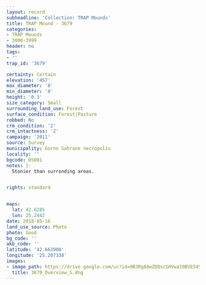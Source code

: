 ```yaml
---
layout: record
subheadline: 'Collection: TRAP Mounds'
title: TRAP Mound - 3679
categories:
- TRAP Mounds
- 3000-3999
header: no
tags:
- ''
trap_id: '3679'

certainty: Certain
elevation: '457'
max_diameter: '8'
min_diameter: '8'
height: '0.3'
size_category: Small
surrounding_land_use: Forest
surface_condition: Forest|Pasture
robbed: No
crm_condition: '2'
crm_intactness: '2'
campaign: '2011'
source: Survey
municipality: Gorno Sahrane necropolis
locality: ''
bgcode: DS001
notes: |-
  Stonier than surronding areas.


rights: standard


maps:
  lat: 42.6285
  lon: 25.2442
date: 2018-05-16
land_use_source: Photo
photo: Good
bg_code: ''
akb_code: ''
latitude: '42.663908'
longitude: '25.207338'
images:
- image_path: https://drive.google.com/uc?id=0B3Rg88wZDQscSHVwa19BVE54STA
  title: 3679_Overview_S.dng
---
```

